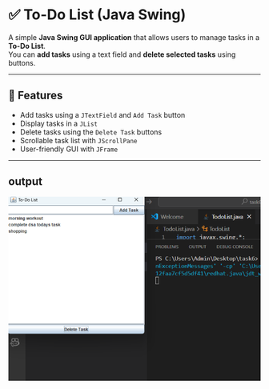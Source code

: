 # ✅ To-Do List (Java Swing)

A simple **Java Swing GUI application** that allows users to manage tasks in a **To-Do List**.  
You can **add tasks** using a text field and **delete selected tasks** using buttons.

---

## 🚀 Features
- Add tasks using a `JTextField` and `Add Task` button
- Display tasks in a `JList`
- Delete tasks using the `Delete Task` buttons
- Scrollable task list with `JScrollPane`
- User-friendly GUI with `JFrame`

---

## output
![output](output6/6.png)
